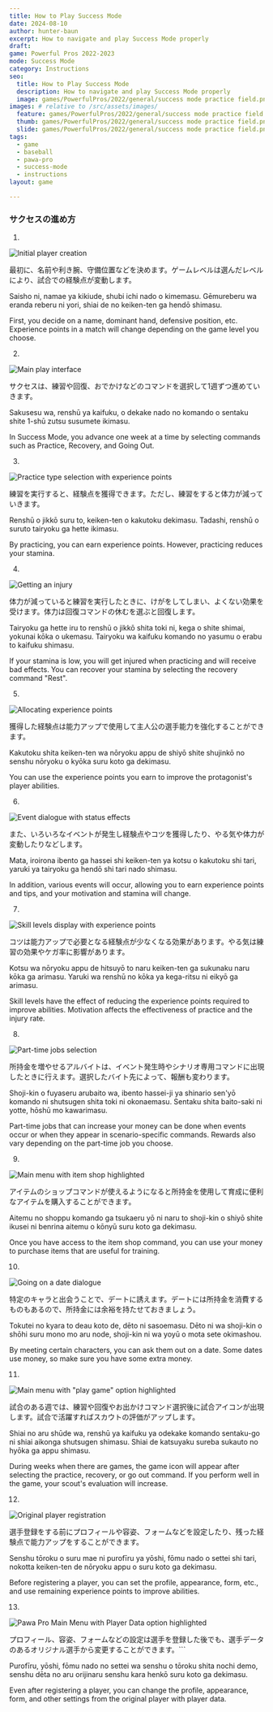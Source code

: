 ```yaml
---
title: How to Play Success Mode
date: 2024-08-10
author: hunter-baun
excerpt: How to navigate and play Success Mode properly
draft: 
game: Powerful Pros 2022-2023
mode: Success Mode
category: Instructions
seo:
  title: How to Play Success Mode
  description: How to navigate and play Success Mode properly
  image: games/PowerfulPros/2022/general/success mode practice field.png
images: # relative to /src/assets/images/
  feature: games/PowerfulPros/2022/general/success mode practice field.png
  thumb: games/PowerfulPros/2022/general/success mode practice field.png
  slide: games/PowerfulPros/2022/general/success mode practice field.png
tags:
  - game
  - baseball
  - pawa-pro
  - success-mode
  - instructions
layout: game

---
```


### サクセスの進め方

1.
![Initial player creation](1.png)

最初に、名前や利き腕、守備位置などを決めます。ゲームレベルは選んだレベルにより、試合での経験点が変動します。

Saisho ni, namae ya kikiude, shubi ichi nado o kimemasu. Gēmureberu wa eranda reberu ni yori, shiai de no keiken-ten ga hendō shimasu. 

First, you decide on a name, dominant hand, defensive position, etc. Experience points in a match will change depending on the game level you choose.

2.
![Main play interface](2.png)

サクセスは、練習や回復、おでかけなどのコマンドを選択して1週ずつ進めていきます。

Sakusesu wa, renshū ya kaifuku, o dekake nado no komando o sentaku shite 1-shū zutsu susumete ikimasu. 

In Success Mode, you advance one week at a time by selecting commands such as Practice, Recovery, and Going Out.

3.
![Practice type selection with experience points](3.png)

練習を実行すると、経験点を獲得できます。ただし、練習をすると体力が減っていきます。

Renshū o jikkō suru to, keiken-ten o kakutoku dekimasu. Tadashi, renshū o suruto tairyoku ga hette ikimasu. 

By practicing, you can earn experience points. However, practicing reduces your stamina.

4.
![Getting an injury](4.png)

体力が減っていると練習を実行したときに、けがをしてしまい、よくない効果を受けます。体力は回復コマンドの休むを選ぶと回復します。

Tairyoku ga hette iru to renshū o jikkō shita toki ni, kega o shite shimai, yokunai kōka o ukemasu. Tairyoku wa kaifuku komando no yasumu o erabu to kaifuku shimasu. 

If your stamina is low, you will get injured when practicing and will receive bad effects. You can recover your stamina by selecting the recovery command "Rest".

5.
![Allocating experience points](5.png)

獲得した経験点は能力アップで使用して主人公の選手能力を強化することができます。

Kakutoku shita keiken-ten wa nōryoku appu de shiyō shite shujinkō no senshu nōryoku o kyōka suru koto ga dekimasu. 

You can use the experience points you earn to improve the protagonist's player abilities.

6.
![Event dialogue with status effects](6.png)

また、いろいろなイベントが発生し経験点やコツを獲得したり、やる気や体力が変動したりなどします。

Mata, iroirona ibento ga hassei shi keiken-ten ya kotsu o kakutoku shi tari, yaruki ya tairyoku ga hendō shi tari nado shimasu. 

In addition, various events will occur, allowing you to earn experience points and tips, and your motivation and stamina will change.

7.
![Skill levels display with experience points](7.png)

コツは能力アップで必要となる経験点が少なくなる効果があります。やる気は練習の効果やケガ率に影響があります。

Kotsu wa nōryoku appu de hitsuyō to naru keiken-ten ga sukunaku naru kōka ga arimasu. Yaruki wa renshū no kōka ya kega-ritsu ni eikyō ga arimasu. 

Skill levels have the effect of reducing the experience points required to improve abilities. Motivation affects the effectiveness of practice and the injury rate.

8.
![Part-time jobs selection](8.png)

所持金を増やせるアルバイトは、イベント発生時やシナリオ専用コマンドに出現したときに行えます。選択したバイト先によって、報酬も変わります。

Shoji-kin o fuyaseru arubaito wa, ibento hassei-ji ya shinario sen'yō komando ni shutsugen shita toki ni okonaemasu. Sentaku shita baito-saki ni yotte, hōshū mo kawarimasu. 

Part-time jobs that can increase your money can be done when events occur or when they appear in scenario-specific commands. Rewards also vary depending on the part-time job you choose.

9.
![Main menu with item shop highlighted](9.png)

アイテムのショップコマンドが使えるようになると所持金を使用して育成に便利なアイテムを購入することができます。

Aitemu no shoppu komando ga tsukaeru yō ni naru to shoji-kin o shiyō shite ikusei ni benrina aitemu o kōnyū suru koto ga dekimasu. 

Once you have access to the item shop command, you can use your money to purchase items that are useful for training.

10.
![Going on a date dialogue](10.png)

特定のキャラと出会うことで、デートに誘えます。デートには所持金を消費するものもあるので、所持金には余裕を持たせておきましょう。

Tokutei no kyara to deau koto de, dēto ni sasoemasu. Dēto ni wa shoji-kin o shōhi suru mono mo aru node, shoji-kin ni wa yoyū o mota sete okimashou. 

By meeting certain characters, you can ask them out on a date. Some dates use money, so make sure you have some extra money.

11.
![Main menu with "play game" option highlighted](11.png)

試合のある週では、練習や回復やお出かけコマンド選択後に試合アイコンが出現します。試合で活躍すればスカウトの評価がアップします。

Shiai no aru shūde wa, renshū ya kaifuku ya odekake komando sentaku-go ni shiai aikonga shutsugen shimasu. Shiai de katsuyaku sureba sukauto no hyōka ga appu shimasu. 

During weeks when there are games, the game icon will appear after selecting the practice, recovery, or go out command. If you perform well in the game, your scout's evaluation will increase.

12.
![Original player registration](12.png)

選手登録をする前にプロフィールや容姿、フォームなどを設定したり、残った経験点で能力アップをすることができます。

Senshu tōroku o suru mae ni purofīru ya yōshi, fōmu nado o settei shi tari, nokotta keiken-ten de nōryoku appu o suru koto ga dekimasu. 

Before registering a player, you can set the profile, appearance, form, etc., and use remaining experience points to improve abilities.

13.
![Pawa Pro Main Menu with Player Data option highlighted](13.png)

プロフィール、容姿、フォームなどの設定は選手を登録した後でも、選手データのあるオリジナル選手から変更することができます。```

Purofīru, yōshi, fōmu nado no settei wa senshu o tōroku shita nochi demo, senshu dēta no aru orijinaru senshu kara henkō suru koto ga dekimasu.

Even after registering a player, you can change the profile, appearance, form, and other settings from the original player with player data.
